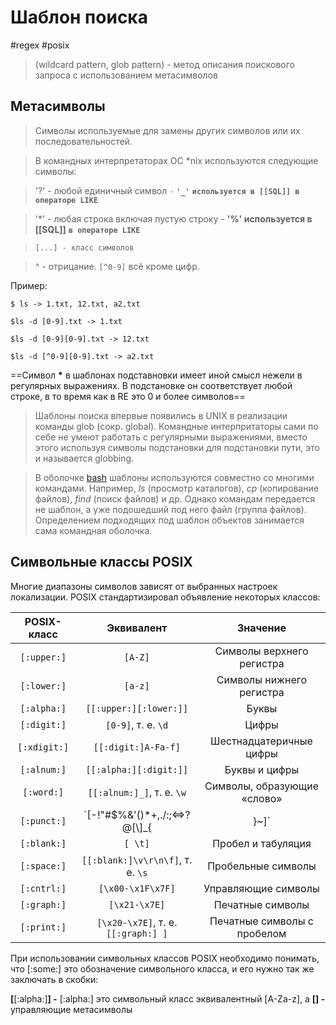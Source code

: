 # Шаблон поиска
#regex #posix
>(wildcard pattern, glob pattern) - метод описания поискового запроса с использованием метасимволов

## Метасимволы

>Символы используемые для замены других символов или их последовательностей.

>В командных интерпретаторах ОС *nix используются следующие символы:

>'?' - любой единичный символ `-` **`'_'`** **`используется в [[SQL]] в операторе LIKE`**

>'*' - любая строка включая пустую строку - **'%' используется в [[SQL]]** **`в операторе LIKE`**

>`[...] - класс символов`

>^ - отрицание. `[^0-9]` всё кроме цифр.

Пример:

```shell
$ ls -> 1.txt, 12.txt, a2.txt

$ls -d [0-9].txt -> 1.txt

$ls -d [0-9][0-9].txt -> 12.txt

$ls -d [^0-9][0-9].txt -> a2.txt

```
==Символ **\*** в шаблонах подставновки имеет иной смысл нежели в регулярных выражениях. В подстановке он соответствует любой строке, в то время как в RE это 0 и более символов==

>Шаблоны поиска впервые появились в UNIX в реализации команды glob (сокр. global). Командные интерпритаторы сами по себе не умеют работать с регулярными выражениями, вместо этого используя символы подстановки для подстановки пути, это и называется globbing.

>В оболочке [bash](https://ru.wikipedia.org/wiki/Bash) шаблоны используются совместно со многими командами. Например, _ls_ (просмотр каталогов), _cp_ (копирование файлов), _find_ (поиск файлов) и др. Однако командам передается не шаблон, а уже подошедший под него файл (группа файлов). Определением подходящих под шаблон объектов занимается сама командная оболочка.

## Символьные классы POSIX

Многие диапазоны символов зависят от выбранных настроек локализации. POSIX стандартизировал объявление некоторых классов:

|POSIX-класс|Эквивалент|Значение|
|:--:|:---:|:---:|
|`[:upper:]`|`[A-Z]`|Символы верхнего регистра|
|`[:lower:]`|`[a-z]`|Символы нижнего регистра|
|`[:alpha:]`|`[[:upper:][:lower:]]`|Буквы|
|`[:digit:]`|`[0-9]`, т. е. `\d`|Цифры|
|`[:xdigit:]`|`[[:digit:]A-Fa-f]`|Шестнадцатеричные цифры|
|`[:alnum:]`|`[[:alpha:][:digit:]]`|Буквы и цифры|
|`[:word:]`|`[[:alnum:]_]`, т. е. `\w`|Символы, образующие «слово»|
|`[:punct:]`|`[-!"#$%&'()*+,./:;<=>?@[\\\]_{|}~]`|Знаки пунктуации|
|`[:blank:]`|`[ \t]`|Пробел и табуляция|
|`[:space:]`|`[[:blank:]\v\r\n\f]`, т. е. `\s`|Пробельные символы|
|`[:cntrl:]`|`[\x00-\x1F\x7F]`|Управляющие символы|
|`[:graph:]`|`[\x21-\x7E]`|Печатные символы|
|`[:print:]`|`[\x20-\x7E]`, т. е. `[[:graph:] ]`|Печатные символы с пробелом||:||

При использовании символьных классов POSIX необходимо понимать, что [:some:] это обозначение символьного класса, и его нужно так же заключать в скобки:

**[**[:alpha:]**] -** [:alpha:] это символьный класс эквивалентный [A-Za-z], а **[] -** управляющие метасимволы